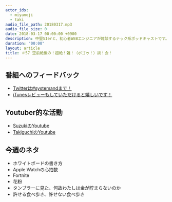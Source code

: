 ```yaml
---
actor_ids:
  - miyanoji
  - taki
audio_file_path: 20180317.mp3
audio_file_size: 0
date: 2018-03-17 00:00:00 +0900
description: 中堅SIerと、初心者WEBエンジニアが雑談するテック系ポッドキャストです。
duration: "00:00"
layout: article
title: ＃57 空前絶後の！超絶！雑！（ボゴゥ！）談！会！
---
```

## 番組へのフィードバック
* [Twitterは#systemandまで！](https://twitter.com/search?q=%23systemand)
* [iTunesレビューもしていただけると嬉しいです！](https://itunes.apple.com/jp/podcast/systemand-online/id1205168408?mt=2)

## Youtuber的な活動
* [SuzukiのYoutube](https://www.youtube.com/channel/UCqTozqKO5AWD8OccCnW3Rvw)
* [TakiguchiのYoutube](https://www.youtube.com/channel/UCtoXGiMeDggQPdGoanDE2sA)


## 今週のネタ
* ホワイトボードの書き方
* Apple Watchの心拍数
* Fortnite
* 花粉
* タンブラーに見た、何故わたしは金が貯まらないのか
* 許せる食べ歩き、許せない食べ歩き
